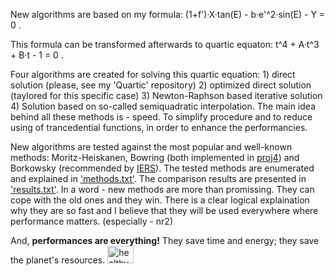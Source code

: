 
New algorithms are based on my formula: (1+f')·X·tan(E) - b·e'^2·sin(E) - Y = 0 . 

This formula can be transformed afterwards to quartic equaton: t^4 + A·t^3 + B·t - 1 = 0 .

Four algorithms are created for solving this quartic equation: 1) direct solution (please, see my 'Quartic' repository) 2) optimized direct solution (taylored for this specific case) 3) Newton-Raphson based iterative solution 4) Solution based on so-called semiquadratic interpolation. The main idea behind all these methods is - speed. To simplify procedure and to reduce using of trancedential functions, in order to enhance the performancies.

New algorithms are tested against the most popular and well-known methods: Moritz-Heiskanen, Bowring (both implemented in <a href="https://en.wikipedia.org/wiki/PROJ.4">proj4</a>) and Borkowsky (recommended by <a href="https://www.iers.org">IERS</a>). The tested methods are enumerated and explained in <a href="https://github.com/sasamil/XYZ2BLH/blob/master/methods.txt">'methods.txt'</a>. The comparison results are presented in <a href="https://github.com/sasamil/XYZ2BLH/blob/master/results.txt">'results.txt'</a>. In a word - new methods are more than  promissing. They can cope with the old ones and they win. There is a clear logical explaination why they are so fast and I believe that they will be used everywhere where performance matters. (especially - nr2) 

And, <strong>performances are everything!</strong> They save time and energy; they save the planet's resources. <img src="https://encrypted-tbn3.gstatic.com/images?q=tbn:ANd9GcQwZB2zIijBfmCSS8pkk9JAcKM9ojo8vHC0iz6hVTRA4VTO9qE_VA" alt="healthy earth" height="28" width="42">
